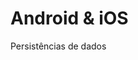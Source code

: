 # Android & iOS

Persistências de dados 

<script src="https://gist.github.com/EdvaldoMartins/e0340c00b3ecca57d05ff60cc3df28dc.js"></script>
